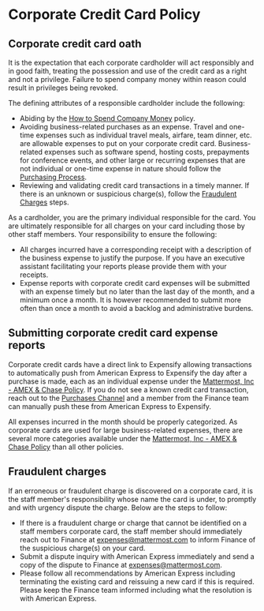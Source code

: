 # Corporate Credit Card Policy

## Corporate credit card oath

It is the expectation that each corporate cardholder will act responsibly and in good faith, treating the possession and use of the credit card as a right and not a privilege. Failure to spend company money within reason could result in privileges being revoked.

The defining attributes of a responsible cardholder include the following:

* Abiding by the [How to Spend Company Money](https://handbook.mattermost.com/company/how-to-guides-for-staff/how-to-spend-company-money) policy.
* Avoiding business-related purchases as an expense. Travel and one-time expenses such as individual travel meals, airfare, team dinner, etc. are allowable expenses to put on your corporate credit card. Business-related expenses such as software spend, hosting costs, prepayments for conference events, and other large or recurring expenses that are not individual or one-time expense in nature should follow the [Purchasing Process](https://handbook.mattermost.com/operations/finance/purchasing/how-to-procure-a-vendor-contract).
* Reviewing and validating credit card transactions in a timely manner. If there is an unknown or suspicious charge(s), follow the [Fraudulent Charges](https://docs.google.com/document/d/1R8jYReScjKnJdHLxzOatvlnsXWNyu7SgRoOj8WR4cJk/edit#heading=h.o8c034r4yeer) steps.

As a cardholder, you are the primary individual responsible for the card. You are ultimately responsible for all charges on your card including those by other staff members. Your responsibility to ensure the following:

* All charges incurred have a corresponding receipt with a description of the business expense to justify the purpose. If you have an executive assistant facilitating your reports please provide them with your receipts.
* Expense reports with corporate credit card expenses will be submitted with an expense timely but no later than the last day of the month, and a minimum once a month. It is however recommended to submit more often than once a month to avoid a backlog and administrative burdens.

## Submitting corporate credit card expense reports

Corporate credit cards have a direct link to Expensify allowing transactions to automatically push from American Express to Expensify the day after a purchase is made, each as an individual expense under the [Mattermost, Inc - AMEX & Chase Policy](https://www.expensify.com/policy?policyID=514F68463D6C2397). If you do not see a known credit card transaction, reach out to the [Purchases Channel](https://community.mattermost.com/private-core/channels/purchases) and a member from the Finance team can manually push these from American Express to Expensify.

All expenses incurred in the month should be properly categorized. As corporate cards are used for large business-related expenses, there are several more categories available under the [Mattermost, Inc - AMEX & Chase Policy](https://www.expensify.com/policy?policyID=514F68463D6C2397) than all other policies.

## Fraudulent charges

If an erroneous or fraudulent charge is discovered on a corporate card, it is the staff member's responsibility whose name the card is under, to promptly and with urgency dispute the charge. Below are the steps to follow:

* If there is a fraudulent charge or charge that cannot be identified on a staff members corporate card, the staff member should immediately reach out to Finance at expenses@mattermost.com to inform Finance of the suspicious charge(s) on your card.
* Submit a dispute inquiry with American Express immediately and send a copy of the dispute to Finance at expenses@mattermost.com.
* Please follow all recommendations by American Express including terminating the existing card and reissuing a new card if this is required. Please keep the Finance team informed including what the resolution is with American Express.

